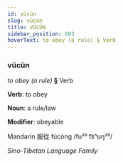 ```yaml
---
id: vücün
slug: vücün
title: VÜCÜN
sidebar_position: 603
hoverText: to obey (a rule) § Verb
---
```


### vücün

*to obey (a rule)* **§** Verb

**Verb**: to obey

**Noun**: a rule/law

**Modifier**: obeyable

Mandarin 服從 fúcóng /fu³⁵ t͡sʰʊŋ³⁵/

*Sino-Tibetan Language Family*